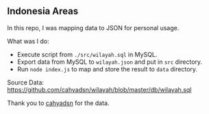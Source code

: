 ## Indonesia Areas

In this repo, I was mapping data to JSON for personal usage.

What was I do:

- Execute script from `./src/wilayah.sql` in MySQL.
- Export data from MySQL to `wilayah.json` and put in `src` directory.
- Run `node index.js` to map and store the result to `data` directory.

Source Data: https://github.com/cahyadsn/wilayah/blob/master/db/wilayah.sql

Thank you to [cahyadsn](https://github.com/cahyadsn) for the data.